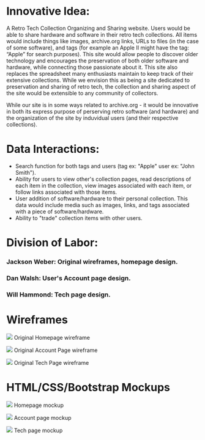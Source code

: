 # Innovative Idea:
A Retro Tech Collection Organizing and Sharing website. Users would be able to share hardware and software in their retro tech collections. All items would include things like images, archive.org links, URLs to files (in the case of some software), and tags (for example an Apple II might have the tag: “Apple” for search purposes). This site would allow people to discover older technology and encourages the preservation of both older software and hardware, while connecting those passionate about it. This site also replaces the spreadsheet many enthusiasts maintain to keep track of their extensive collections. While we envision this as being a site dedicated to preservation and sharing of retro tech, the collection and sharing aspect of the site would be extensible to any community of collectors.

While our site is in some ways related to archive.org - it would be innovative in both its express purpose of perserving retro software (and hardware) and the organization of the site by induvidual users (and their respective collections).

# Data Interactions:
- Search function for both tags and users (tag ex: "Apple" user ex: "John Smith").
- Ability for users to view other's collection pages, read descriptions of each item in the collection, view images associated with each item, or follow links associated with those items.
- User addition of software/hardware to their personal collection. This data would include media such as images, links, and tags associated with a piece of software/hardware.
- Ability to "trade" collection items with other users.

# Division of Labor:
### Jackson Weber: Original wireframes, homepage design.

### Dan Walsh: User's Account page design.

### Will Hammond: Tech page design.

# Wireframes
![](images/Homepage%20Wireframe.jpg)
Original Homepage wireframe

![](images/UserAccount%20Wireframe.jpg)
Original Account Page wireframe

![](images/TechPage%20Wireframe.jpg)
Original Tech Page wireframe

# HTML/CSS/Bootstrap Mockups
![](images/Homepage.png)
Homepage mockup

![](images/Account%20Page.png)
Account page mockup

![](images/Tech%20Page.png)
Tech page mockup
